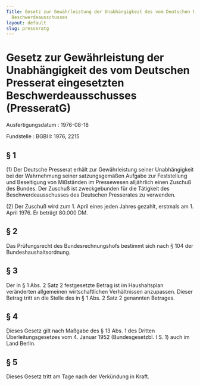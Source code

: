 ```yaml
---
Title: Gesetz zur Gewährleistung der Unabhängigkeit des vom Deutschen Presserat eingesetzten
  Beschwerdeausschusses
layout: default
slug: presseratg
---
```


# Gesetz zur Gewährleistung der Unabhängigkeit des vom Deutschen Presserat eingesetzten Beschwerdeausschusses (PresseratG)

Ausfertigungsdatum
:   1976-08-18

Fundstelle
:   BGBl I: 1976, 2215



## § 1

(1) Der Deutsche Presserat erhält zur Gewährleistung seiner
Unabhängigkeit bei der Wahrnehmung seiner satzungsgemäßen Aufgabe zur
Feststellung und Beseitigung von Mißständen im Pressewesen alljährlich
einen Zuschuß des Bundes. Der Zuschuß ist zweckgebunden für die
Tätigkeit des Beschwerdeausschusses des Deutschen Presserates zu
verwenden.

(2) Der Zuschuß wird zum 1. April eines jeden Jahres gezahlt, erstmals
am 1. April 1976. Er beträgt 80.000 DM.


## § 2

Das Prüfungsrecht des Bundesrechnungshofs bestimmt sich nach § 104 der
Bundeshaushaltsordnung.


## § 3

Der in § 1 Abs. 2 Satz 2 festgesetzte Betrag ist im Haushaltsplan
veränderten allgemeinen wirtschaftlichen Verhältnissen anzupassen.
Dieser Betrag tritt an die Stelle des in § 1 Abs. 2 Satz 2 genannten
Betrages.


## § 4

Dieses Gesetz gilt nach Maßgabe des § 13 Abs. 1 des Dritten
Überleitungsgesetzes vom 4. Januar 1952 (Bundesgesetzbl. I S. 1) auch
im Land Berlin.


## § 5

Dieses Gesetz tritt am Tage nach der Verkündung in Kraft.

